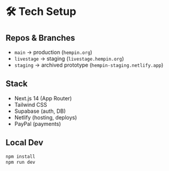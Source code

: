 # 🛠 Tech Setup

## Repos & Branches
- `main` → production (`hempin.org`)
- `livestage` → staging (`livestage.hempin.org`)
- `staging` → archived prototype (`hempin-staging.netlify.app`)

## Stack
- Next.js 14 (App Router)
- Tailwind CSS
- Supabase (auth, DB)
- Netlify (hosting, deploys)
- PayPal (payments)

## Local Dev
```bash
npm install
npm run dev
